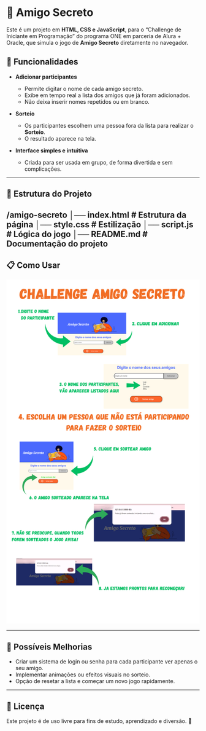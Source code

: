 # 🎁 Amigo Secreto  

Este é um projeto em **HTML, CSS e JavaScript**, para o  “Challenge de Iniciante em Programação” do programa ONE em parceria de Alura + Oracle, que simula o jogo de **Amigo Secreto** diretamente no navegador.  

## 🚀 Funcionalidades  

- **Adicionar participantes**  
  - Permite digitar o nome de cada amigo secreto.  
  - Exibe em tempo real a lista dos amigos que já foram adicionados.  
  - Não deixa inserir nomes repetidos ou em branco.  

- **Sorteio**  
  - Os participantes escolhem uma pessoa fora da lista para realizar o **Sorteio**. 
  - O resultado aparece na tela.  
 
- **Interface simples e intuitiva**  
  - Criada para ser usada em grupo, de forma divertida e sem complicações.  

---

## 📂 Estrutura do Projeto  

/amigo-secreto
│── index.html # Estrutura da página
│── style.css # Estilização
│── script.js # Lógica do jogo
│── README.md # Documentação do projeto
---

## 📋 Como Usar  

![Tela do Sorteio](images/Changelle%20Amigo%20Secreto.png)

---

## 🎯 Possíveis Melhorias  

- Criar um sistema de login ou senha para cada participante ver apenas o seu amigo.  
- Implementar animações ou efeitos visuais no sorteio.  
- Opção de resetar a lista e começar um novo jogo rapidamente.  

---

## 📜 Licença  

Este projeto é de uso livre para fins de estudo, aprendizado e diversão. 🎉  
